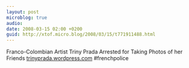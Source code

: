 ```yaml
---
layout: post
microblog: true
audio: 
date: 2008-03-15 02:00 +0200
guid: http://xtof.micro.blog/2008/03/15/t771911488.html
---
```

Franco-Colombian Artist Triny Prada Arrested for Taking Photos of her Friends  [trinyprada.wordpress.com](http://trinyprada.wordpress.com/) #frenchpolice
